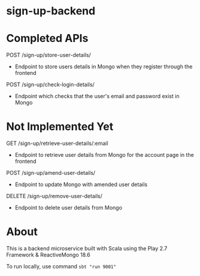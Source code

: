 # sign-up-backend

# Completed APIs
POST /sign-up/store-user-details/
  - Endpoint to store users details in Mongo when they register through the frontend

POST /sign-up/check-login-details/
  - Endpoint which checks that the user's email and password exist in Mongo

# Not Implemented Yet
GET /sign-up/retrieve-user-details/:email
  - Endpoint to retrieve user details from Mongo for the account page in the frontend
  
POST /sign-up/amend-user-details/
  - Endpoint to update Mongo with amended user details
  
DELETE /sign-up/remove-user-details/
  - Endpoint to delete user details from Mongo

# About
This is a backend microservice built with Scala using the Play 2.7 Framework & ReactiveMongo 18.6

To run locally, use command `sbt "run 9001"`
